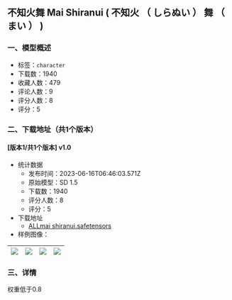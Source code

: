 ## 不知火舞 Mai Shiranui ( 不知火 （ しらぬい ） 舞 （ まい ） )
### 一、模型概述

- 标签：`character`
- 下载数：1940
- 收藏人数：479
- 评论人数：9
- 评分人数：8
- 评分：5

### 二、下载地址（共1个版本）

#### [版本1/共1个版本] v1.0

- 统计数据
  - 发布时间：2023-06-16T06:46:03.571Z
  - 原始模型：SD 1.5
  - 下载数：1940
  - 评分人数：8
  - 评分：5
- 下载地址
  - [ALLmai shiranui.safetensors](https://civitai.com/api/download/models/97090)
- 样例图像：

| <img src="https://image.civitai.com/xG1nkqKTMzGDvpLrqFT7WA/d469b4c1-f4ab-4913-aa66-01f1b38979b1/width=450/1163379.jpeg" /> | <img src="https://image.civitai.com/xG1nkqKTMzGDvpLrqFT7WA/fe31c920-f279-402c-a948-88216d9543e9/width=450/1163376.jpeg" /> | <img src="https://image.civitai.com/xG1nkqKTMzGDvpLrqFT7WA/1ecee1ec-6281-45be-a3f9-eac7bb6df1c9/width=450/1163375.jpeg" /> | <img src="https://image.civitai.com/xG1nkqKTMzGDvpLrqFT7WA/e4717916-ab72-48ed-8e4f-24f6ad2802d8/width=450/1163540.jpeg" /> |
| ---- | ---- | ---- | ---- |


### 三、详情
<p></p><p>权重低于0.8</p>